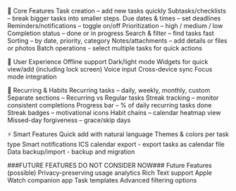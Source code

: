 📝 Core Features
Task creation – add new tasks quickly
Subtasks/checklists – break bigger tasks into smaller steps.
Due dates & times – set deadlines
Reminders/notifications – toggle on/off
Prioritization – high / medium / low
Completion status – done or in progress
Search & filter – find tasks fast
Sorting – by date, priority, category
Notes/attachments – add details or files or photos
Batch operations - select multiple tasks for quick actions

📱 User Experience
Offline support
Dark/light mode
Widgets for quick view/add (including lock screen)
Voice input
Cross-device sync
Focus mode integration

🔁 Recurring & Habits
Recurring tasks – daily, weekly, monthly, custom
Separate sections – Recurring vs Regular tasks
Streak tracking – monitor consistent completions
Progress bar – % of daily recurring tasks done
Streak badges – motivational icons
Habit chains – calendar heatmap view
Missed-day forgiveness – grace/skip days

⚡ Smart Features
Quick add with natural language
Themes & colors per task type
Smart notifications
ICS calendar export - export tasks as calendar file
Data backup/import - backup and migration

###FUTURE FEATURES DO NOT CONSIDER NOW###
Future Features (possible)
Privacy-preserving usage analytics
Rich Text support
Apple Watch companion app
Task templates
Advanced filtering options
